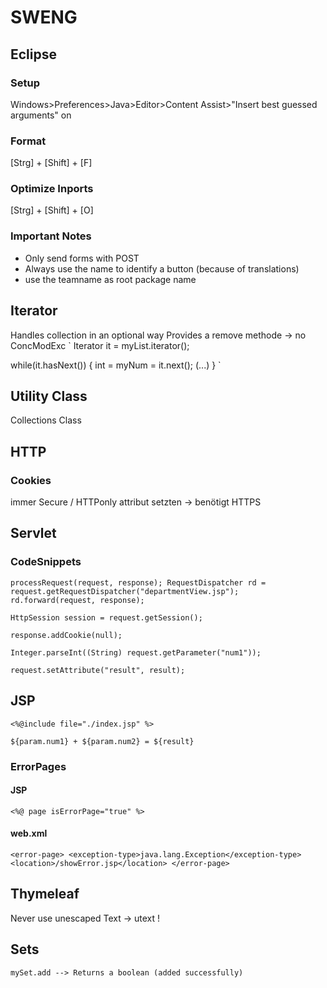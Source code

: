 # SWENG

## Eclipse

### Setup
Windows>Preferences>Java>Editor>Content Assist>"Insert best guessed arguments" on

### Format
[Strg] + [Shift] + [F]

### Optimize Inports

[Strg] + [Shift] + [O]

### Important Notes

* Only send forms with POST
* Always use the name to identify a button (because of translations)
* use the teamname as root package name

## Iterator
Handles collection in an optional way
Provides a remove methode -> no ConcModExc
`
Iterator<int> it = myList.iterator();

while(it.hasNext())
{
	int = myNum = it.next();
	(...)
}
`

## Utility Class
Collections Class

## HTTP

### Cookies 
immer Secure / HTTPonly attribut setzten -> benötigt HTTPS

## Servlet 

### CodeSnippets

`processRequest(request, response);
RequestDispatcher rd = request.getRequestDispatcher("departmentView.jsp");
rd.forward(request, response);`

`HttpSession session = request.getSession();`

`response.addCookie(null);`
	
`Integer.parseInt((String) request.getParameter("num1"));`

`request.setAttribute("result", result);`

## JSP
`<%@include file="./index.jsp" %>`

`${param.num1} + ${param.num2} = ${result}`


### ErrorPages
#### JSP
`<%@ page isErrorPage="true" %>`

#### web.xml
`
<error-page>
	<exception-type>java.lang.Exception</exception-type>
	<location>/showError.jsp</location>
</error-page>
`

## Thymeleaf
Never use unescaped Text -> utext !


## Sets
`mySet.add --> Returns a boolean (added successfully)`





